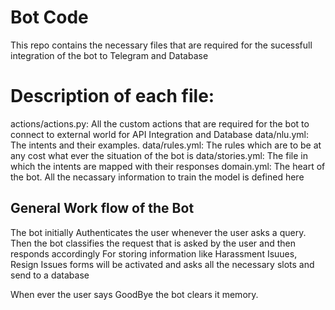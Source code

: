 # Bot Code

This repo contains the necessary files that are required for the sucessfull integration of the bot to Telegram and Database

# Description of each file:
actions/actions.py: All the custom actions that are required for the bot to connect to external world for API Integration and Database
data/nlu.yml: The intents and their examples.
data/rules.yml: The rules which are to be at any cost what ever the situation of the bot is
data/stories.yml: The file in which the intents are mapped with their responses
domain.yml: The heart of the bot. All the necassary information to train the model is defined here




## General Work flow of the Bot

The bot initially Authenticates the user whenever the user asks a query.
Then the bot classifies the request that is asked by the user and then responds accordingly
For storing information like Harassment Isuues, Resign Issues forms will be activated and asks all the necessary slots and send to a database

When ever the user says GoodBye the bot clears it memory.
